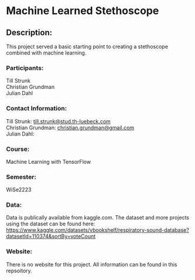 # Machine Learned Stethoscope

## Description:
This project served a basic starting point to creating a stethoscope combined with machine learning. 

### Participants:
Till Strunk <br />
Christian Grundman <br />
Julian Dahl 

### Contact Information:
Till Strunk: till.strunk@stud.th-luebeck.com <br />
Christian Grundman: christian.grundman@gmail.com <br />
Julian Dahl:

### Course:
Machine Learning with TensorFlow

### Semester:
WiSe2223

### Data:
Data is publically available from kaggle.com. The dataset and more projects using the dataset can be found here:
https://www.kaggle.com/datasets/vbookshelf/respiratory-sound-database?datasetId=110374&sortBy=voteCount

### Website:
There is no website for this project. All information can be found in this repsoitory.
